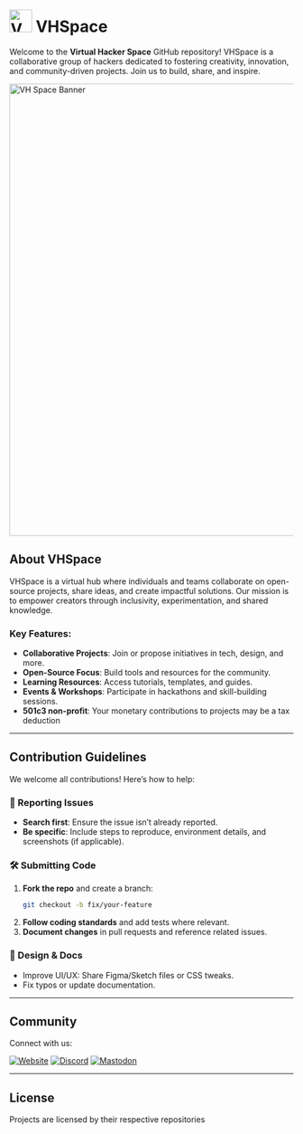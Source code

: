 # <img src="https://vhspace.org/vhs1.svg" alt="VH Space Logo" width="40" /> VHSpace

Welcome to the **Virtual Hacker Space** GitHub repository! VHSpace is a collaborative group of hackers dedicated to fostering creativity, innovation, and community-driven projects. Join us to build, share, and inspire.

<img src="https://vhspace.org/vhs1.svg" alt="VH Space Banner" width="800" />

## About VHSpace

VHSpace is a virtual hub where individuals and teams collaborate on open-source projects, share ideas, and create impactful solutions. Our mission is to empower creators through inclusivity, experimentation, and shared knowledge.

### Key Features:
- **Collaborative Projects**: Join or propose initiatives in tech, design, and more.
- **Open-Source Focus**: Build tools and resources for the community.
- **Learning Resources**: Access tutorials, templates, and guides.
- **Events & Workshops**: Participate in hackathons and skill-building sessions.
- **501c3 non-profit**: Your monetary contributions to projects may be a tax deduction

---

## Contribution Guidelines

We welcome all contributions! Here’s how to help:

### 🐛 Reporting Issues
- **Search first**: Ensure the issue isn’t already reported.
- **Be specific**: Include steps to reproduce, environment details, and screenshots (if applicable).

### 🛠️ Submitting Code
1. **Fork the repo** and create a branch:
   ```bash
   git checkout -b fix/your-feature
   ```
2. **Follow coding standards** and add tests where relevant.
3. **Document changes** in pull requests and reference related issues.


### 🎨 Design & Docs
- Improve UI/UX: Share Figma/Sketch files or CSS tweaks.
- Fix typos or update documentation.

---

## Community

Connect with us:

[![Website](https://img.shields.io/badge/Visit-VH%20Space-%2300a2ff?style=for-the-badge&logo=google-chrome)](https://vhspace.org)
[![Discord](https://img.shields.io/badge/Join-Discord-%235865F2?style=for-the-badge&logo=discord)](https://discord.gg/RE93FmF6Um)
[![Mastodon](https://img.shields.io/badge/Follow-Mastodon-%236368E4?style=for-the-badge&logo=mastodon)](https://vhspace.social)

---

## License

Projects are licensed by their respective repositories

